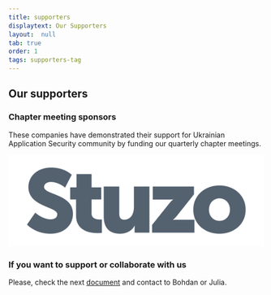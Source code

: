 ```yaml
---
title: supporters
displaytext: Our Supporters
layout:  null
tab: true
order: 1
tags: supporters-tag
---
```


## Our supporters

### Chapter meeting sponsors

These companies have demonstrated their support for Ukrainian
Application Security community by funding our quarterly chapter
meetings.

![Stuzo](assets/images/partners/stuzo.png "Stuzo")

### If you want to support or collaborate with us
Please, check the next [document](https://docs.google.com/document/d/1Ibh1ZImwCFMMXb22GlnoG7fstOyCv10GRwqrCs3-m0Q/edit?usp=sharing) and contact to Bohdan or Julia.